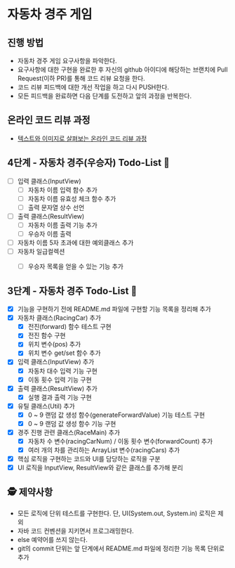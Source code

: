 # 자동차 경주 게임
## 진행 방법
* 자동차 경주 게임 요구사항을 파악한다.
* 요구사항에 대한 구현을 완료한 후 자신의 github 아이디에 해당하는 브랜치에 Pull Request(이하 PR)를 통해 코드 리뷰 요청을 한다.
* 코드 리뷰 피드백에 대한 개선 작업을 하고 다시 PUSH한다.
* 모든 피드백을 완료하면 다음 단계를 도전하고 앞의 과정을 반복한다.

## 온라인 코드 리뷰 과정
* [텍스트와 이미지로 살펴보는 온라인 코드 리뷰 과정](https://github.com/next-step/nextstep-docs/tree/master/codereview)

## 4단계 - 자동차 경주(우승자) Todo-List 🎯
- [ ] 입력 클래스(InputView)
  - [ ] 자동차 이름 입력 함수 추가
  - [ ] 자동차 이름 유효성 체크 함수 추가
  - [ ] 출력 문자열 상수 선언
- [ ] 출력 클래스(ResultView)
  - [ ] 자동차 이름 출력 기능 추가
  - [ ] 우승자 이름 출력
- [ ] 자동차 이름 5자 초과에 대한 예외클래스 추가
- [ ] 자동차 일급컬렉션
  - [ ] 우승자 목록을 얻을 수 있는 기능 추가 


## 3단계 - 자동차 경주 Todo-List 🎯
- [X] 기능을 구현하기 전에 README.md 파일에 구현할 기능 목록을 정리해 추가
- [X] 자동차 클래스(RacingCar) 추가
  - [X] 전진(forward) 함수 테스트 구현
  - [X] 전진 함수 구현
  - [X] 위치 변수(pos) 추가
  - [X] 위치 변수 get/set 함수 추가
- [X] 입력 클래스(InputView) 추가
  - [X] 자동차 대수 입력 기능 구현
  - [X] 이동 횟수 입력 기능 구현
- [X] 출력 클래스(ResultView) 추가
  - [X] 실행 결과 출력 기능 구현
- [X] 유틸 클래스(Util) 추가
  - [X] 0 ~ 9 랜덤 값 생성 함수(generateForwardValue) 기능 테스트 구현  
  - [X] 0 ~ 9 랜덤 값 생성 함수 기능 구현
- [X] 경주 진행 관련 클래스(RaceMain) 추가
  - [X] 자동차 수 변수(racingCarNum) / 이동 횟수 변수(forwardCount) 추가
  - [X] 여러 개의 차를 관리하는 ArrayList 변수(racingCars) 추가
  
- [X] 핵심 로직을 구현하는 코드와 UI를 담당하는 로직을 구분
- [X] UI 로직을 InputView, ResultView와 같은 클래스를 추가해 분리

## 🕵️‍ 제약사항
- 모든 로직에 단위 테스트를 구현한다. 단, UI(System.out, System.in) 로직은 제외
- 자바 코드 컨벤션을 지키면서 프로그래밍한다.
- else 예약어를 쓰지 않는다.
- git의 commit 단위는 앞 단계에서 README.md 파일에 정리한 기능 목록 단위로 추가
